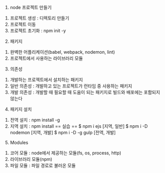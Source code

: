 1. node 프로젝트 만들기
1) 프로젝트 생성 : 디렉토리 만들기
2) 프로젝트 이동
3) 프로젝트 초기화 : npm init -y

2. 패키지
1) 완벽한 어플리케이션(babel, webpack, nodemon, lint)
2) 프로젝트에서 사용하는 라이브러리 모듈

3. 의존성
1) 개발하는 프로젝트에서 설치하는 패키지
2) 일반 의존성 : 개발하고 있는 프로젝트가 런타임 중 사용하는 패키지
3) 개발 의존성 : 개발할 때 필요할 때 도움이 되는 패키지로 빌드와 배포에는 포함되지 않는다

4. 패키지 설치
1) 전역 설치 : npm install -g <package-name>
2) 지역 설치 : npm install <package-name>
== 실습 ==
$ npm i ejs [지역, 일반]
$ npm i -D nodemon [지역, 개발]
$ npm i -D -g gulp [전역, 개발]

5. Modules
1) 코어 모듈 : node에서 제공하는 모듈(fs, os, process, http)
2) 라이브러리 모듈(npm)
3) 파일 모듈 : 파일 경로로 불러온 모듈